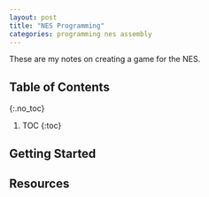 ```yaml
---
layout: post
title: "NES Programming"
categories: programming nes assembly
---
```


These are my notes on creating a game for the NES.

## Table of Contents
{:.no_toc}
1. TOC
{:toc}

## Getting Started

## Resources
